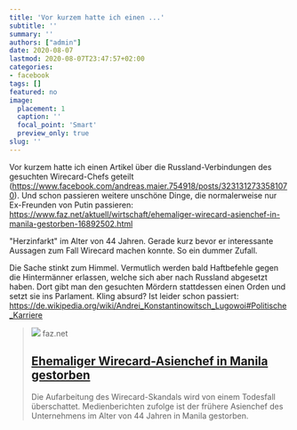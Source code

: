 ```yaml
---
title: 'Vor kurzem hatte ich einen ...'
subtitle: ''
summary: ''
authors: ["admin"]
date: 2020-08-07
lastmod: 2020-08-07T23:47:57+02:00
categories:
- facebook
tags: []
featured: no
image:
  placement: 1
  caption: ''
  focal_point: 'Smart'
  preview_only: true
slug: ''
---
```

Vor kurzem hatte ich einen Artikel über die Russland-Verbindungen des gesuchten Wirecard-Chefs geteilt (https://www.facebook.com/andreas.maier.754918/posts/3231312733581070). Und schon passieren weitere unschöne Dinge, die normalerweise nur Ex-Freunden von Putin passieren: https://www.faz.net/aktuell/wirtschaft/ehemaliger-wirecard-asienchef-in-manila-gestorben-16892502.html

"Herzinfarkt" im Alter von 44 Jahren. Gerade kurz bevor er interessante Aussagen zum Fall Wirecard machen konnte. So ein dummer Zufall. 

Die Sache stinkt zum Himmel. Vermutlich werden bald Haftbefehle gegen die Hintermänner erlassen, welche sich aber nach Russland abgesetzt haben. Dort gibt man den gesuchten Mördern stattdessen einen Orden und setzt sie ins Parlament. Kling absurd? Ist leider schon passiert: https://de.wikipedia.org/wiki/Andrei_Konstantinowitsch_Lugowoi#Politische_Karriere
> [![](https://media1.faz.net/ppmedia/aktuell/wirtschaft/2988939398/1.6892611/facebook_teaser/wirecard-zentrale-in-aschbeim.jpg)](https://www.faz.net/aktuell/wirtschaft/ehemaliger-wirecard-asienchef-in-manila-gestorben-16892502.html)
> faz.net
> ## [Ehemaliger Wirecard-Asienchef in Manila gestorben](https://www.faz.net/aktuell/wirtschaft/ehemaliger-wirecard-asienchef-in-manila-gestorben-16892502.html)
>
>Die Aufarbeitung des Wirecard-Skandals wird von einem Todesfall überschattet. Medienberichten zufolge ist der frühere Asienchef des Unternehmens im Alter von 44 Jahren in Manila gestorben.

